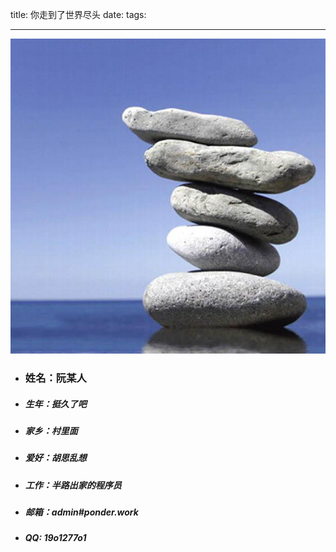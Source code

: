 title: 你走到了世界尽头
date: 
tags: 

---
![](/me.png) 


* ### 姓名：阮某人
* ##### 生年：挺久了吧
* ##### 家乡：村里面
* ##### 爱好：胡思乱想
* ##### 工作：半路出家的程序员
* ##### 邮箱：admin#ponder.work
* ##### QQ: 19o1277o1

